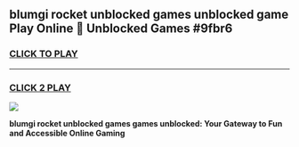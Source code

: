 
## blumgi rocket unblocked games unblocked game Play Online 👋 Unblocked Games #9fbr6
<h3>
<a href="https://premium.freeplayer.one?title=blumgi_rocket_unblocked_games&ref=21F">CLICK TO PLAY</a></h3>
<hr>

<h3>
<a href="https://premium.freeplayer.one?title=blumgi_rocket_unblocked_games&ref=21F">CLICK 2 PLAY</a>
  
</h3>

<a href="https://premium.freeplayer.one?title=blumgi_rocket_unblocked_games&ref=21F/"><img src="https://clearcache.store/games.png"></a>


**blumgi rocket unblocked games games unblocked: Your Gateway to Fun and Accessible Online Gaming**
